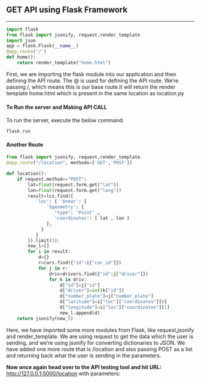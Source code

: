 ## GET API using Flask Framework
---
```python
import flask
from flask import jsonify, request,render_template
import json
app = flask.Flask(__name__)
@app.route('/')
def home():
    return render_template("home.html")
```
First, we are importing the flask module into our application and then defining the API route. The @ is used for defining the API route. We’re passing /, which means this is our base route.It will return the render template home.html which is present in the same location as location.py
#### To Run the server and Making API CALL
To run the server, execute the below command:
```
flask run
```
#### Another Route
```python
from flask import jsonify, request,render_template
@app.route("/location", methods=['GET','POST'])

def location():
    if request.method=="POST":
        lat=float(request.form.get("lat"))
        lon=float(request.form.get("long"))
        result=lcs.find({
           'loc': { '$near': {
               '$geometry': {
                  "type": 'Point' ,
                  'coordinates': [ lat , lon ]
               },
             }
           }
        }).limit(3);
        new_l=[]
        for i in result:
            d={}
            r=cars.find({"id":i["car_id"]})
            for j in r:
                driv=drivers.find({"id":j["driver"]})
                for k in driv:
                    d["id"]=j["id"]
                    d["driver"]=int(k["id"])
                    d["number_plate"]=j["number_plate"]
                    d["latitude"]=i["loc"]["coordinates"][0]
                    d["longitude"]=i["loc"]["coordinates"][1]
                    new_l.append(d)
    return jsonify(new_l)
```
Here, we have imported some more modules from Flask, like request,jsonify and render_template. We are using request to get the data which the user is sending, and we’re using jsonify for converting dictionaries to JSON. We have added one more route that is /location and also passing POST as a list and returning back what the user is sending in the parameters.

**Now once again head over to the API testing tool and hit URL:**
http://127.0.0.1:5000/location with parameters:
